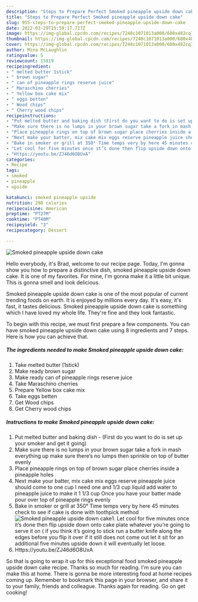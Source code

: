 ```yaml
---
description: "Steps to Prepare Perfect Smoked pineapple upside down cake"
title: "Steps to Prepare Perfect Smoked pineapple upside down cake"
slug: 955-steps-to-prepare-perfect-smoked-pineapple-upside-down-cake
date: 2022-03-29T15:59:17.727Z
image: https://img-global.cpcdn.com/recipes/7248c1071013a000/680x482cq70/smoked-pineapple-upside-down-cake-recipe-main-photo.jpg
thumbnail: https://img-global.cpcdn.com/recipes/7248c1071013a000/680x482cq70/smoked-pineapple-upside-down-cake-recipe-main-photo.jpg
cover: https://img-global.cpcdn.com/recipes/7248c1071013a000/680x482cq70/smoked-pineapple-upside-down-cake-recipe-main-photo.jpg
author: Mina McLaughlin
ratingvalue: 5
reviewcount: 15819
recipeingredient:
- " melted butter 1stick"
- " brown sugar"
- " can of pineapple rings reserve juice"
- " Maraschino cherries"
- " Yellow box cake mix"
- " eggs betten"
- " Wood chips"
- " Cherry wood chips"
recipeinstructions:
- "Put melted butter and baking dish (First do you want to do is set up your smoker and get it going)"
- "Make sure there is no lumps in your brown sugar take a fork in mash everything up make sure there’s no lumps then sprinkle on top of butter evenly"
- "Place pineapple rings on top of brown sugar place cherries inside a pineapple holes"
- "Next make your batter, mix cake mix eggs reserve pineapple juice should come to one cup I need one and 1/3 cup liquid add water to pineapple juice to make it 1 1/3 cup Once you have your batter made pour over top of pineapple rings evenly"
- "Bake in smoker or grill at 350° Time temps very by here 45 minutes check to see if cake is done with toothpick method"
- "Let cool for five minutes once it’s done then flip upside down onto cake plate whatever you’re going to serve it on ( if you think it’s going to stick run a butter knife along the edges before you flip it over if it still does not come out let it sit for an additional five minutes upside down it will eventually let loose."
- "Https://youtu.be/ZJ46d6O8UxA"
categories:
- Recipe
tags:
- smoked
- pineapple
- upside

katakunci: smoked pineapple upside 
nutrition: 298 calories
recipecuisine: American
preptime: "PT27M"
cooktime: "PT40M"
recipeyield: "3"
recipecategory: Dessert

---
```



![Smoked pineapple upside down cake](https://img-global.cpcdn.com/recipes/7248c1071013a000/680x482cq70/smoked-pineapple-upside-down-cake-recipe-main-photo.jpg)

Hello everybody, it's Brad, welcome to our recipe page. Today, I'm gonna show you how to prepare a distinctive dish, smoked pineapple upside down cake. It is one of my favorites. For mine, I'm gonna make it a little bit unique. This is gonna smell and look delicious.



Smoked pineapple upside down cake is one of the most popular of current trending foods on earth. It is enjoyed by millions every day. It's easy, it's fast, it tastes delicious. Smoked pineapple upside down cake is something which I have loved my whole life. They're fine and they look fantastic.


To begin with this recipe, we must first prepare a few components. You can have smoked pineapple upside down cake using 8 ingredients and 7 steps. Here is how you can achieve that.

<!--inarticleads1-->

##### The ingredients needed to make Smoked pineapple upside down cake:

1. Take  melted butter (1stick)
1. Make ready  brown sugar
1. Make ready  can of pineapple rings reserve juice
1. Take  Maraschino cherries
1. Prepare  Yellow box cake mix
1. Take  eggs betten
1. Get  Wood chips
1. Get  Cherry wood chips




<!--inarticleads2-->

##### Instructions to make Smoked pineapple upside down cake:

1. Put melted butter and baking dish - (First do you want to do is set up your smoker and get it going)
1. Make sure there is no lumps in your brown sugar take a fork in mash everything up make sure there’s no lumps then sprinkle on top of butter evenly
1. Place pineapple rings on top of brown sugar place cherries inside a pineapple holes
1. Next make your batter, mix cake mix eggs reserve pineapple juice should come to one cup I need one and 1/3 cup liquid add water to pineapple juice to make it 1 1/3 cup Once you have your batter made pour over top of pineapple rings evenly
1. Bake in smoker or grill at 350° Time temps very by here 45 minutes check to see if cake is done with toothpick method
<img src="//assets-global.cpcdn.com/assets/icons/button_play-2c75c40dde080a61004c1f40b05d8f140eaff45d7e9e6481dc71c63d2e7c4909.png" alt="Smoked pineapple upside down cake">1. Let cool for five minutes once it’s done then flip upside down onto cake plate whatever you’re going to serve it on ( if you think it’s going to stick run a butter knife along the edges before you flip it over if it still does not come out let it sit for an additional five minutes upside down it will eventually let loose.
1. Https://youtu.be/ZJ46d6O8UxA




So that is going to wrap it up for this exceptional food smoked pineapple upside down cake recipe. Thanks so much for reading. I'm sure you can make this at home. There is gonna be more interesting food at home recipes coming up. Remember to bookmark this page in your browser, and share it to your family, friends and colleague. Thanks again for reading. Go on get cooking!
